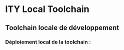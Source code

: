 # ITY Local Toolchain

## Toolchain locale de développement

### Déploiement local de la toolchain :

